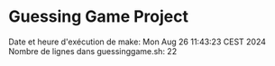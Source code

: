 # Guessing Game Project
Date et heure d'exécution de make: Mon Aug 26 11:43:23 CEST 2024
Nombre de lignes dans guessinggame.sh: 22
